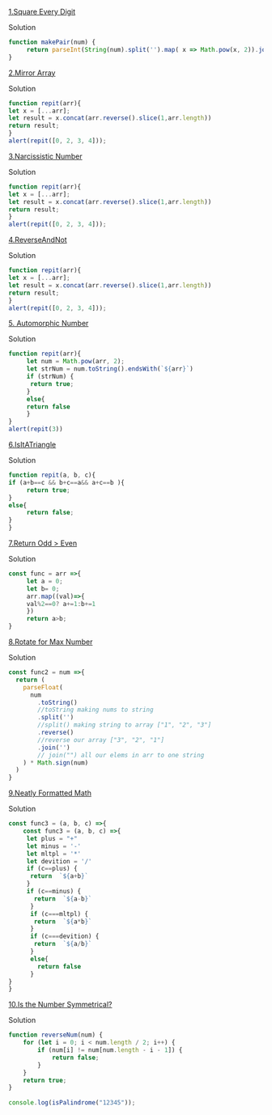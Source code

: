 [1.Square Every Digit](https://edabit.com/challenge/BFnsRqe8PFvEwcRNt)

Solution 

```js
function makePair(num) {
     return parseInt(String(num).split('').map( x => Math.pow(x, 2)).join().replace(/,/g,''))
}
```

[2.Mirror Array](https://edabit.com/challenge/BFnsRqe8PFvEwcRNt)

Solution 

```js
function repit(arr){
let x = [...arr];
let result = x.concat(arr.reverse().slice(1,arr.length))
return result;
}
alert(repit([0, 2, 3, 4]));
```

[3.Narcissistic Number](https://edabit.com/challenge/BFnsRqe8PFvEwcRNt)

Solution 

```js
function repit(arr){
let x = [...arr];
let result = x.concat(arr.reverse().slice(1,arr.length))
return result;
}
alert(repit([0, 2, 3, 4]));
```

[4.ReverseAndNot](https://edabit.com/challenge/BFnsRqe8PFvEwcRNt)

Solution 

```js
function repit(arr){
let x = [...arr];
let result = x.concat(arr.reverse().slice(1,arr.length))
return result;
}
alert(repit([0, 2, 3, 4]));
```

[5. Automorphic Number](https://edabit.com/challenge/BFnsRqe8PFvEwcRNt)

Solution 

```js
function repit(arr){
     let num = Math.pow(arr, 2);
     let strNum = num.toString().endsWith(`${arr}`)
     if (strNum) {
      return true;
     }    
     else{
     return false 
     }
}
alert(repit(3))
```

[6.IsItATriangle](https://edabit.com/challenge/BFnsRqe8PFvEwcRNt)

Solution 

```js
function repit(a, b, c){
if (a+b==c && b+c==a&& a+c==b ){
     return true;
}
else{
     return false;
}
}
```

[7.Return Odd > Even](https://edabit.com/challenge/BFnsRqe8PFvEwcRNt)

Solution 

```js
const func = arr =>{
     let a = 0;
     let b= 0;
     arr.map((val)=>{
     val%2==0? a+=1:b+=1
     })
     return a>b;
}
```

[8.Rotate for Max Number]()

Solution

```js
const func2 = num =>{
  return (
    parseFloat(
      num
        .toString()
        //toString making nums to string
        .split('')
        //split() making string to array ["1", "2", "3"]
        .reverse()
        //reverse our array ["3", "2", "1"]
        .join('')
        // join("") all our elems in arr to one string 
    ) * Math.sign(num)
  )                 
}
```

[9.Neatly Formatted Math]()

Solution

```js
const func3 = (a, b, c) =>{
    const func3 = (a, b, c) =>{
     let plus = "+"
     let minus = '-'
     let mltpl = '*'
     let devition = '/'
     if (c==plus) { 
      return  `${a+b}` 
     }
     if (c==minus) { 
       return  `${a-b}` 
      }
      if (c===mltpl) { 
       return  `${a*b}` 
      }
      if (c===devition) { 
       return  `${a/b}` 
      }
      else{
        return false
      }
}
}
```

[10.Is the Number Symmetrical?]()

Solution

```js
function reverseNum(num) {
    for (let i = 0; i < num.length / 2; i++) {
        if (num[i] != num[num.length - i - 1]) {
            return false;
        }
    }
    return true;
}
 
console.log(isPalindrome("12345"));
```